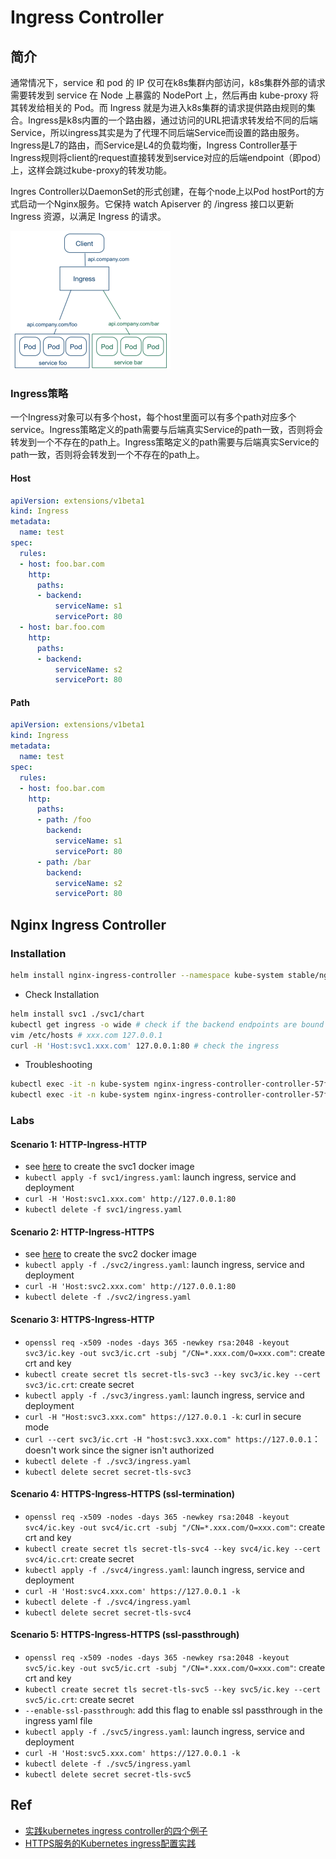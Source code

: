 # Ingress Controller

## 简介

通常情况下，service 和 pod 的 IP 仅可在k8s集群内部访问，k8s集群外部的请求需要转发到 service 在 Node  上暴露的 NodePort 上，然后再由 kube-proxy 将其转发给相关的 Pod。而 Ingress 就是为进入k8s集群的请求提供路由规则的集合。Ingress是k8s内置的一个路由器，通过访问的URL把请求转发给不同的后端Service，所以ingress其实是为了代理不同后端Service而设置的路由服务。Ingress是L7的路由，而Service是L4的负载均衡，Ingress Controller基于Ingress规则将client的request直接转发到service对应的后端endpoint（即pod）上，这样会跳过kube-proxy的转发功能。

Ingres Controller以DaemonSet的形式创建，在每个node上以Pod hostPort的方式启动一个Nginx服务。它保持 watch Apiserver 的 /ingress 接口以更新 Ingress 资源，以满足 Ingress 的请求。

<img src="figures/image-20200810084318470.png" alt="image-20200810084318470" style="zoom: 25%;" />

### Ingress策略
一个Ingress对象可以有多个host，每个host里面可以有多个path对应多个service。Ingress策略定义的path需要与后端真实Service的path一致，否则将会转发到一个不存在的path上。Ingress策略定义的path需要与后端真实Service的path一致，否则将会转发到一个不存在的path上。

#### Host

```yaml
apiVersion: extensions/v1beta1
kind: Ingress
metadata:
  name: test
spec:
  rules:
  - host: foo.bar.com
    http:
      paths:
      - backend:
          serviceName: s1
          servicePort: 80
  - host: bar.foo.com
    http:
      paths:
      - backend:
          serviceName: s2
          servicePort: 80
```

#### Path

```yaml
apiVersion: extensions/v1beta1
kind: Ingress
metadata:
  name: test
spec:
  rules:
  - host: foo.bar.com
    http:
      paths:
      - path: /foo
        backend:
          serviceName: s1
          servicePort: 80
      - path: /bar
        backend:
          serviceName: s2
          servicePort: 80
```




## Nginx Ingress Controller
### Installation
```bash
helm install nginx-ingress-controller --namespace kube-system stable/nginx-ingress # ingress controller安装在localhost的80和443端口
```
- Check Installation
```bash
helm install svc1 ./svc1/chart
kubectl get ingress -o wide # check if the backend endpoints are bound
vim /etc/hosts # xxx.com 127.0.0.1
curl -H 'Host:svc1.xxx.com' 127.0.0.1:80 # check the ingress
```
- Troubleshooting
```bash
kubectl exec -it -n kube-system nginx-ingress-controller-controller-57f69dc9b9-qf6gw -- cat /etc/nginx/nginx.conf
kubectl exec -it -n kube-system nginx-ingress-controller-controller-57f69dc9b9-qf6gw -- tail /var/log/nginx/error.log
```

### Labs 

#### Scenario 1: HTTP-Ingress-HTTP
- see [here](svc1/src/README.md) to create the svc1 docker image
- `kubectl apply -f svc1/ingress.yaml`: launch ingress, service and deployment
- `curl -H 'Host:svc1.xxx.com' http://127.0.0.1:80`
- `kubectl delete -f svc1/ingress.yaml`

#### Scenario 2: HTTP-Ingress-HTTPS
- see [here](svc2/src/README.md) to create the svc2 docker image
- `kubectl apply -f ./svc2/ingress.yaml`: launch ingress, service and deployment
- `curl -H 'Host:svc2.xxx.com' http://127.0.0.1:80`
- `kubectl delete -f ./svc2/ingress.yaml`

#### Scenario 3: HTTPS-Ingress-HTTP
- `openssl req -x509 -nodes -days 365 -newkey rsa:2048 -keyout svc3/ic.key -out svc3/ic.crt -subj "/CN=*.xxx.com/O=xxx.com"`: create crt and key
- `kubectl create secret tls secret-tls-svc3 --key svc3/ic.key --cert svc3/ic.crt`: create secret
- `kubectl apply -f ./svc3/ingress.yaml`: launch ingress, service and deployment
- `curl -H "Host:svc3.xxx.com" https://127.0.0.1 -k`: curl in secure mode
- `curl --cert svc3/ic.crt -H "host:svc3.xxx.com" https://127.0.0.1`： doesn't work since the signer isn't authorized
- `kubectl delete -f ./svc3/ingress.yaml`
- `kubectl delete secret secret-tls-svc3`

#### Scenario 4: HTTPS-Ingress-HTTPS (ssl-termination)
- `openssl req -x509 -nodes -days 365 -newkey rsa:2048 -keyout svc4/ic.key -out svc4/ic.crt -subj "/CN=*.xxx.com/O=xxx.com"`: create crt and key
- `kubectl create secret tls secret-tls-svc4 --key svc4/ic.key --cert svc4/ic.crt`: create secret
- `kubectl apply -f ./svc4/ingress.yaml`: launch ingress, service and deployment
- `curl -H 'Host:svc4.xxx.com' https://127.0.0.1 -k`
- `kubectl delete -f ./svc4/ingress.yaml`
- `kubectl delete secret secret-tls-svc4`

#### Scenario 5: HTTPS-Ingress-HTTPS (ssl-passthrough)
- `openssl req -x509 -nodes -days 365 -newkey rsa:2048 -keyout svc5/ic.key -out svc5/ic.crt -subj "/CN=*.xxx.com/O=xxx.com"`: create crt and key
- `kubectl create secret tls secret-tls-svc5 --key svc5/ic.key --cert svc5/ic.crt`: create secret
- `--enable-ssl-passthrough`: add this flag to enable ssl passthrough in the ingress yaml file
- `kubectl apply -f ./svc5/ingress.yaml`: launch ingress, service and deployment
- `curl -H 'Host:svc5.xxx.com' https://127.0.0.1 -k`
- `kubectl delete -f ./svc5/ingress.yaml`
- `kubectl delete secret secret-tls-svc5`


## Ref
- [实践kubernetes ingress controller的四个例子](https://tonybai.com/2018/06/21/kubernetes-ingress-controller-practice-using-four-examples/)
- [HTTPS服务的Kubernetes ingress配置实践](https://tonybai.com/2018/06/25/the-kubernetes-ingress-practice-for-https-service/)

